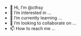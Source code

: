 - 👋 Hi, I’m @cthsy
- 👀 I’m interested in ...
- 🌱 I’m currently learning ...
- 💞️ I’m looking to collaborate on ...
- 📫 How to reach me ...

<!---
cthsy/cthsy is a ✨ special ✨ repository because its `README.md` (this file) appears on your GitHub profile.
You can click the Preview link to take a look at your changes.
--->
